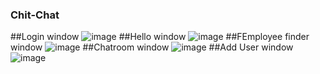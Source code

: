 ### Chit-Chat
##Login window
![image](https://github.com/c3n9/Chit-Chat/assets/108518693/e55e6071-d037-4bb2-b87c-0983548fee19)
##Hello window
![image](https://github.com/c3n9/Chit-Chat/assets/108518693/f052fbde-d44b-4474-b53a-36fb19d15138)
##FEmployee finder window
![image](https://github.com/c3n9/Chit-Chat/assets/108518693/8bd9759a-0283-4f46-bdaa-aa55000cd4c4)
##Chatroom window
![image](https://github.com/c3n9/Chit-Chat/assets/108518693/4ba01ab6-3a29-414b-83a5-f363ef7ed167)
##Add User window
![image](https://github.com/c3n9/Chit-Chat/assets/108518693/7aae6720-9dc2-4021-b290-a6a76c0e860b)
